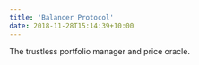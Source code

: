 ```yaml
---
title: 'Balancer Protocol'
date: 2018-11-28T15:14:39+10:00
---
```


The trustless portfolio manager and price oracle.
